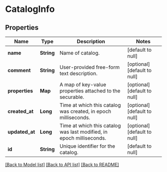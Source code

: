 # CatalogInfo
## Properties

| Name | Type | Description | Notes |
|------------ | ------------- | ------------- | -------------|
| **name** | **String** | Name of catalog. | [default to null] |
| **comment** | **String** | User-provided free-form text description. | [optional] [default to null] |
| **properties** | **Map** | A map of key-value properties attached to the securable. | [optional] [default to null] |
| **created\_at** | **Long** | Time at which this catalog was created, in epoch milliseconds. | [optional] [default to null] |
| **updated\_at** | **Long** | Time at which this catalog was last modified, in epoch milliseconds. | [optional] [default to null] |
| **id** | **String** | Unique identifier for the catalog. | [default to null] |

[[Back to Model list]](../README.md#documentation-for-models) [[Back to API list]](../README.md#documentation-for-api-endpoints) [[Back to README]](../README.md)

